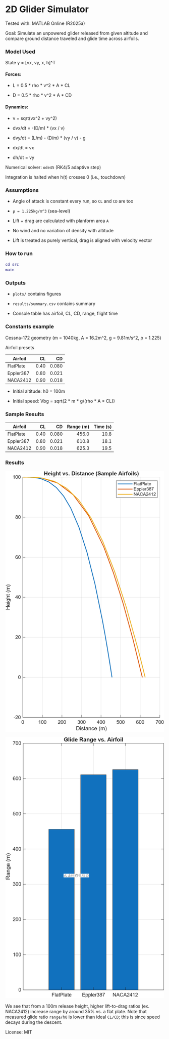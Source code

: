 # 2D Glider Simulator

Tested with: MATLAB Online (R2025a)

Goal: Simulate an unpowered glider released from given altitude and compare 
ground distance traveled and glide time across airfoils.

### Model Used

State y = [vx, vy, x, h]^T

#### Forces:

  - L = 0.5 * rho * v^2 * A * CL

  - D = 0.5 * rho * v^2 * A * CD

#### Dynamics:
  
  - v = sqrt(vx^2 + vy^2)

  - dvx/dt = -(D/m) * (vx / v)

  - dvy/dt =  (L/m)   - (D/m) * (vy / v) - g

  - dx/dt  =  vx

  - dh/dt  =  vy

Numerical solver: `ode45` (RK4/5 adaptive step)

Integration is halted when h(t) crosses 0 (i.e., touchdown) 


### Assumptions

- Angle of attack is constant every run, so `CL` and `CD` are too

- `ρ = 1.225kg/m^3` (sea-level)

- Lift + drag are calculated with planform area `A`

- No wind and no variation of density with altitude

- Lift is treated as purely vertical, drag is aligned with velocity vector

### How to run

```matlab
cd src 
main
```
### Outputs

- `plots/` contains figures

- `results/summary.csv` contains summary

- Console table has airfoil, CL, CD, range, flight time



### Constants example

Cessna-172 geometry (m = 1040kg, A = 16.2m^2, g = 9.81m/s^2, ρ = 1.225)

Airfoil presets

| Airfoil    | CL   | CD    |
|------------|-----:|------:|
| FlatPlate  | 0.40 | 0.080 |
| Eppler387  | 0.80 | 0.021 |
| NACA2412   | 0.90 | 0.018 |


- Initial altitude: h0 = 100m

- Initial speed: Vbg = sqrt(2 * m * g/(rho * A * CL))

### Sample Results


| Airfoil    | CL   | CD    | Range (m) | Time (s) |
|------------|-----:|------:|----------:|---------:|
| FlatPlate  | 0.40 | 0.080 |      456.0|     10.8 |
| Eppler387  | 0.80 | 0.021 |      610.8|     18.1 |
| NACA2412   | 0.90 | 0.018 |      625.3|     19.5 |

<h3>Results</h3>
<p>
  <img src="plots/trajectories.png" width="720" alt="Trajectories">
</p>
<p>
  <img src="plots/range_by_airfoil.png" width="720" alt="Range by Airfoil">
</p>

We see that from a 100m release height, higher lift-to-drag ratios 
(ex. NACA2412) increase range by around 35% vs. a flat plate. Note 
that measured glide ratio `range/h0` is lower than ideal `CL/CD`; this is since
speed decays during the descent.


License: MIT


